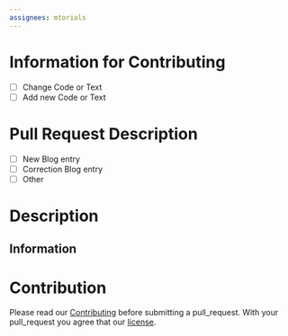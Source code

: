 ```yaml
---
assignees: mtorials
---
```


# Information for Contributing

* [ ]  Change Code or Text
* [ ]  Add new Code or Text

# Pull Request Description

* [ ]  New Blog entry
* [ ]  Correction Blog entry
* [ ]  Other

# Description

<!-- Please describe briefly and in summary your pull request -->

## Information
<!-- Other additional information? -->

# Contribution

Please read our [Contributing](https://github.com/mtorials/hugo-mt32/blob/master/CONTRIBUTING.md) before submitting a pull_request.
With your pull_request you agree that our [license](https://creativecommons.org/licenses/by-nc-sa/4.0/).

